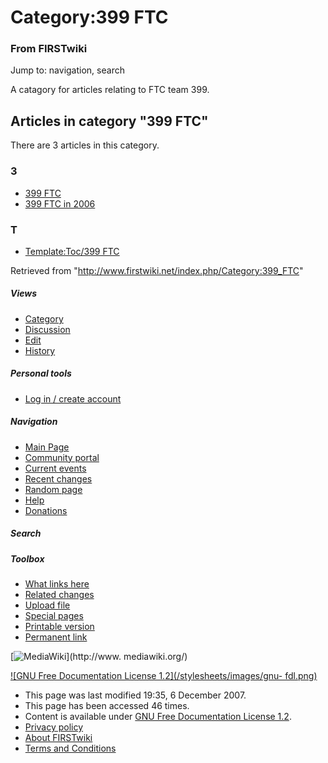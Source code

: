 # Category:399 FTC

### From FIRSTwiki

Jump to: navigation, search

A catagory for articles relating to FTC team 399.

  

## Articles in category "399 FTC"

There are 3 articles in this category.

### 3

  * [399 FTC](/index.php/399_FTC "399 FTC" )
  * [399 FTC in 2006](/index.php/399_FTC_in_2006 "399 FTC in 2006" )

### T

  * [Template:Toc/399 FTC](/index.php/Template:Toc/399_FTC "Template:Toc/399 FTC" )

Retrieved from "<http://www.firstwiki.net/index.php/Category:399_FTC>"

##### Views

  * [Category](/index.php/Category:399_FTC)
  * [Discussion](/index.php?title=Category_talk:399_FTC&action=edit)
  * [Edit](/index.php?title=Category:399_FTC&action=edit)
  * [History](/index.php?title=Category:399_FTC&action=history)

##### Personal tools

  * [Log in / create account](/index.php?title=Special:Userlogin&returnto=Category:399_FTC)

[](/index.php/Main_Page "Main Page" )

##### Navigation

  * [Main Page](/index.php/Main_Page)
  * [Community portal](/index.php/FIRSTwiki:Community_portal)
  * [Current events](/index.php/Current_events)
  * [Recent changes](/index.php/Special:Recentchanges)
  * [Random page](/index.php/Special:Random)
  * [Help](/index.php/Help:Contents)
  * [Donations](/index.php/FIRSTwiki:Site_support)

##### Search



##### Toolbox

  * [What links here](/index.php/Special:Whatlinkshere/Category:399_FTC)
  * [Related changes](/index.php/Special:Recentchangeslinked/Category:399_FTC)
  * [Upload file](/index.php/Special:Upload)
  * [Special pages](/index.php/Special:Specialpages)
  * [Printable version](/index.php?title=Category:399_FTC&printable=yes)
  * [Permanent link](/index.php?title=Category:399_FTC&oldid=64630)

[![MediaWiki](/skins/common/images/poweredby_mediawiki_88x31.png)](http://www.
mediawiki.org/)

[![GNU Free Documentation License 1.2](/stylesheets/images/gnu-
fdl.png)](http://www.gnu.org/copyleft/fdl.html)

  * This page was last modified 19:35, 6 December 2007.
  * This page has been accessed 46 times.
  * Content is available under [GNU Free Documentation License 1.2](http://www.gnu.org/copyleft/fdl.html "http://www.gnu.org/copyleft/fdl.html" ).
  * [Privacy policy](/index.php/FIRSTwiki:Privacy_policy "FIRSTwiki:Privacy policy" )
  * [About FIRSTwiki](/index.php/FIRSTwiki:About "FIRSTwiki:About" )
  * [Terms and Conditions](/index.php/FIRSTwiki:Terms_and_conditions "FIRSTwiki:Terms and conditions" )

